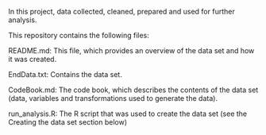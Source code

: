 In this project, data collected, cleaned, prepared and used for further analysis.

This repository contains the following files:

README.md:
This file, which provides an overview of the data set and how it was created.

EndData.txt:
Contains the data set.

CodeBook.md:
The code book, which describes the contents of the data set (data, variables and transformations used to generate the data).

run_analysis.R:
The R script that was used to create the data set (see the Creating the data set section below)

